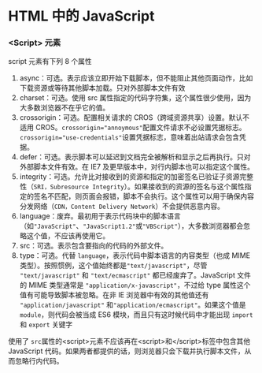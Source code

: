 # HTML 中的 JavaScript

### \<Script\> 元素

script 元素有下列 8 个属性

1. async：可选。表示应该立即开始下载脚本，但不能阻止其他页面动作，比如下载资源或等待其他脚本加载。只对外部脚本文件有效
2. charset：可选。使用 src 属性指定的代码字符集，这个属性很少使用，因为大多数浏览器不在乎它的值。
3. crossorigin：可选。配置相关请求的 CROS（跨域资源共享）设置。默认不适用 CROS。`crossorigin="annoymous"`配置文件请求不必设置凭据标志。`crossorigin="use-credentials"`设置凭据标志，意味着出站请求会包含凭据。
4. defer：可选。表示脚本可以延迟到文档完全被解析和显示之后再执行。只对外部脚本文件有效。在 IE7 及更早版本中，对行内脚本也可以指定这个属性。
5. integrity：可选。允许比对接收到的资源和指定的加密签名已验证子资源完整性（`SRI，Subresource Integrity`）。如果接收到的资源的签名与这个属性指定的签名不匹配，则页面会报错，脚本不会执行。这个属性可以用于确保内容分发网络（`CDN，Content Delivery Network`）不会提供恶意内容。
6. language：废弃。最初用于表示代码块中的脚本语言（如`"JavaScript"`、`"JavaScript1.2"`或`"VBScript"`），大多数浏览器都会忽略这个值，不应该再使用它。
7. src：可选。表示包含要指向的代码的外部文件。
8. type：可选。代替 `language`，表示代码中脚本语言的内容类型（也成 MIME 类型）。按照惯例，这个值始终都是`"text/javascript"`，尽管 `"text/javascript"` 和 `"text/ecmascript"` 都已经废弃了。JavaScript 文件的 MIME 类型通常是 `"application/x-javascript"`，不过给 type 属性这个值有可能导致脚本被忽略。在非 IE 浏览器中有效的其他值还有 `"application/javascript"` 和`"application/ecmascript"`。如果这个值是 `module`，则代码会被当成 ES6 模块，而且只有这时候代码中才能出现 `import` 和 `export` 关键字

使用了 `src`属性的\<script\>元素不应该再在\<script\>和\</script\>标签中包含其他 JavaScript 代码。如果两者都提供的话，则浏览器只会下载并执行脚本文件，从而忽略行内代码。

